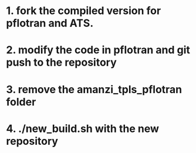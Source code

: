 # 1. fork the compiled version for pflotran and ATS.
# 2. modify the code in pflotran and git push to the repository
# 3. remove the amanzi_tpls_pflotran folder
# 4. ./new_build.sh with the new repository
